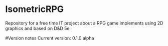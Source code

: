 # IsometricRPG
Repository for a free time IT project about a RPG game implements using 2D graphics and based on D&amp;D 5e

#Version notes
Current version: 0.1.0 alpha
